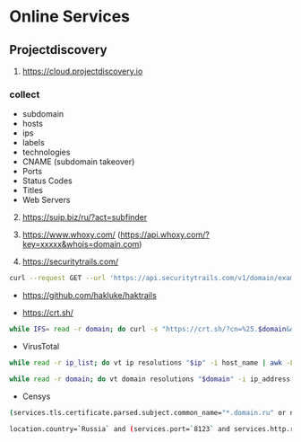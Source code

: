 # Online Services

## Projectdiscovery

1. https://cloud.projectdiscovery.io

### collect
- subdomain
- hosts
- ips
- labels
- technologies
- CNAME (subdomain takeover)
- Ports
- Status Codes
- Titles
- Web Servers

2. https://suip.biz/ru/?act=subfinder

3. https://www.whoxy.com/    (https://api.whoxy.com/?key=xxxxx&whois=domain.com)

4. https://securitytrails.com/   

```sh
curl --request GET --url 'https://api.securitytrails.com/v1/domain/example.com/subdomains?children_only=false&include_inactive=true' --header 'accept: application/json' -H 'apikey: you_api'
```

- https://github.com/hakluke/haktrails

- https://crt.sh/

```sh
while IFS= read -r domain; do curl -s "https://crt.sh/?cn=%25.$domain&output=json" | jq -r '.[].name_value' | sort -u | anew subdomain_crtsh.txt; done < scope
```

- VirusTotal

```sh
while read -r ip_list; do vt ip resolutions "$ip" -i host_name | awk -F'"' '/host_name/ {print $2}'; sleep 15; done < ips.txt | anew subdomain_virustotal.txt

while read -r domain; do vt domain resolutions "$domain" -i ip_address | awk -F'"' '/ip_address/ {print $2}'; sleep 15; done < subdomains.txt | anew ip_list.txt
```

- Censys

```sh
(services.tls.certificate.parsed.subject.common_name="*.domain.ru" or name="*.domain.ru" or services.tls.certificates.leaf_data.issuer.common_name="*.domain.ru" or services.tls.certificates.leaf_data.subject.common_name="*.domain.ru" or services.http.response.html_title: "*.domain.ru" or services.http.response.html_tags="*.domain.ru") or services.http.response.favicons.md5_hash:your-md5-hash and not labels: truncated

location.country=`Russia` and (services.port=`8123` and services.http.response.status_code=200)
```
